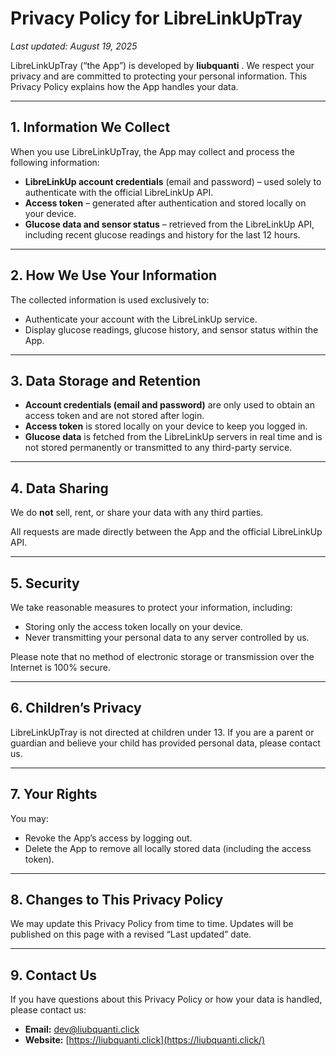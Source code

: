 # Privacy Policy for LibreLinkUpTray

*Last updated: August 19, 2025*

LibreLinkUpTray (“the App”) is developed by  **liubquanti** . We respect your privacy and are committed to protecting your personal information. This Privacy Policy explains how the App handles your data.

---

## 1. Information We Collect

When you use LibreLinkUpTray, the App may collect and process the following information:

* **LibreLinkUp account credentials** (email and password) – used solely to authenticate with the official LibreLinkUp API.
* **Access token** – generated after authentication and stored locally on your device.
* **Glucose data and sensor status** – retrieved from the LibreLinkUp API, including recent glucose readings and history for the last 12 hours.

---

## 2. How We Use Your Information

The collected information is used exclusively to:

* Authenticate your account with the LibreLinkUp service.
* Display glucose readings, glucose history, and sensor status within the App.

---

## 3. Data Storage and Retention

* **Account credentials (email and password)** are only used to obtain an access token and are not stored after login.
* **Access token** is stored locally on your device to keep you logged in.
* **Glucose data** is fetched from the LibreLinkUp servers in real time and is not stored permanently or transmitted to any third-party service.

---

## 4. Data Sharing

We do **not** sell, rent, or share your data with any third parties.

All requests are made directly between the App and the official LibreLinkUp API.

---

## 5. Security

We take reasonable measures to protect your information, including:

* Storing only the access token locally on your device.
* Never transmitting your personal data to any server controlled by us.

Please note that no method of electronic storage or transmission over the Internet is 100% secure.

---

## 6. Children’s Privacy

LibreLinkUpTray is not directed at children under 13. If you are a parent or guardian and believe your child has provided personal data, please contact us.

---

## 7. Your Rights

You may:

* Revoke the App’s access by logging out.
* Delete the App to remove all locally stored data (including the access token).

---

## 8. Changes to This Privacy Policy

We may update this Privacy Policy from time to time. Updates will be published on this page with a revised “Last updated” date.

---

## 9. Contact Us

If you have questions about this Privacy Policy or how your data is handled, please contact us:

* **Email:** [dev@liubquanti.click](mailto:dev@liubquanti.click)
* **Website:** [https://liubquanti.click](https://liubquanti.click/)
